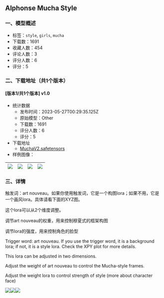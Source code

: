 ## Alphonse Mucha Style
### 一、模型概述

- 标签：`style`, `girls`, `mucha`
- 下载数：1691
- 收藏人数：454
- 评论人数：3
- 评分人数：6
- 评分：5

### 二、下载地址（共1个版本）

#### [版本1/共1个版本] v1.0

- 统计数据
  - 发布时间：2023-05-27T00:29:35.125Z
  - 原始模型：Other
  - 下载数：1691
  - 评分人数：6
  - 评分：5
- 下载地址
  - [MuchaV2.safetensors](https://civitai.com/api/download/models/82271)
- 样例图像：

| <img src="https://image.civitai.com/xG1nkqKTMzGDvpLrqFT7WA/354e78bd-ab73-4a58-affd-4dcb99fd3a61/width=450/925130.jpeg" /> | <img src="https://image.civitai.com/xG1nkqKTMzGDvpLrqFT7WA/b46f1d3d-8fff-4b59-8c1a-148f41d6681b/width=450/925127.jpeg" /> | <img src="https://image.civitai.com/xG1nkqKTMzGDvpLrqFT7WA/10d8beef-53af-472a-8aa7-77586ef14d12/width=450/925128.jpeg" /> | <img src="https://image.civitai.com/xG1nkqKTMzGDvpLrqFT7WA/14984380-3dfe-4746-b1d3-3dd1d5fd5863/width=450/925129.jpeg" /> |
| ---- | ---- | ---- | ---- |


### 三、详情
<p>触发词：art nouveau。如果你使用触发词，它是一个构图lora；如果不用，它是一个画风lora。具体请看下面的XYZ图。</p><p>这个lora可以从2个维度调整。</p><p>调节art nouveau的权重，用来控制穆夏式的框架构图</p><p>调节lora的强度，用来控制角色的脸型</p><p>Trigger word: art nouveau. If you use the trigger word, it is a background lora; if not, it is a style lora. Check the XPY plot for more details.</p><p>This lora can be adjusted in two dimensions.</p><p>Adjust the weight of art nouveau to control the Mucha-style frames.</p><p>Adjust the weight lora to control strength of style (more about character face)</p><p></p><img src="https://image.civitai.com/xG1nkqKTMzGDvpLrqFT7WA/e1b89971-2692-4927-9533-3be40f68e0ad/width=525/e1b89971-2692-4927-9533-3be40f68e0ad.jpeg" /><img src="https://image.civitai.com/xG1nkqKTMzGDvpLrqFT7WA/437fe3d7-7b7f-47c3-bd50-ce434e3b8d22/width=525/437fe3d7-7b7f-47c3-bd50-ce434e3b8d22.jpeg" /><img src="https://image.civitai.com/xG1nkqKTMzGDvpLrqFT7WA/5be75912-ac61-4135-9280-d66d65314015/width=525/5be75912-ac61-4135-9280-d66d65314015.jpeg" />